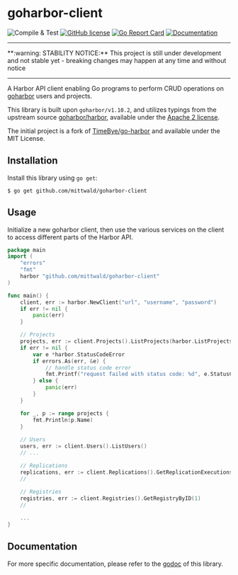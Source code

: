# goharbor-client

![Compile & Test](https://github.com/mittwald/goharbor-client/workflows/Compile%20&%20Test/badge.svg)
[![GitHub license](https://img.shields.io/github/license/mittwald/goharbor-client.svg)](https://github.com/mittwald/goharbor-client/blob/master/LICENSE)
[![Go Report Card](https://goreportcard.com/badge/github.com/mittwald/goharbor-client)](https://goreportcard.com/report/github.com/mittwald/goharbor-client)
[![Documentation](https://godoc.org/github.com/mittwald/goharbor-client?status.svg)](https://pkg.go.dev/github.com/mittwald/goharbor-client)

<hr />
**:warning: STABILITY NOTICE:** This project is still under development and not stable yet - breaking changes may happen at any time and without notice
<hr/>

A Harbor API client enabling Go programs to perform CRUD operations on [goharbor](https://github.com/goharbor/harbor) users and projects.

This library is built upon `goharbor/v1.10.2`, and utilizes typings from the upstream source [goharbor/harbor](https://github.com/goharbor/harbor), available under the 
[Apache 2 license](https://github.com/goharbor/harbor/blob/master/LICENSE).

The initial project is a fork of [TimeBye/go-harbor](https://github.com/TimeBye/go-harbor) and available under the MIT License.

## Installation

Install this library using `go get`:

    $ go get github.com/mittwald/goharbor-client

## Usage

Initialize a new goharbor client, then use the various services on the client to
access different parts of the Harbor API.

```go
package main
import (
	"errors"
	"fmt"
	harbor "github.com/mittwald/goharbor-client"
)

func main() {
	client, err := harbor.NewClient("url", "username", "password")
	if err != nil {
		panic(err)
	}

	// Projects
	projects, err := client.Projects().ListProjects(harbor.ListProjectsOptions{})
	if err != nil {
		var e *harbor.StatusCodeError
		if errors.As(err, &e) {
			// handle status code error
			fmt.Printf("request failed with status code: %d", e.StatusCode)
		} else {
			panic(err)
		}
	}

	for _, p := range projects {
		fmt.Println(p.Name)
	}
	
	// Users
	users, err := client.Users().ListUsers()
	// ...

	// Replications
	replications, err := client.Replications().GetReplicationExecutionsByID(1)
	//
	
	// Registries
	registries, err := client.Registries().GetRegistryByID(1)
	//

	...
}
```

## Documentation
For more specific documentation, please refer to the [godoc](https://pkg.go.dev/github.com/mittwald/goharbor-client) of this library.

